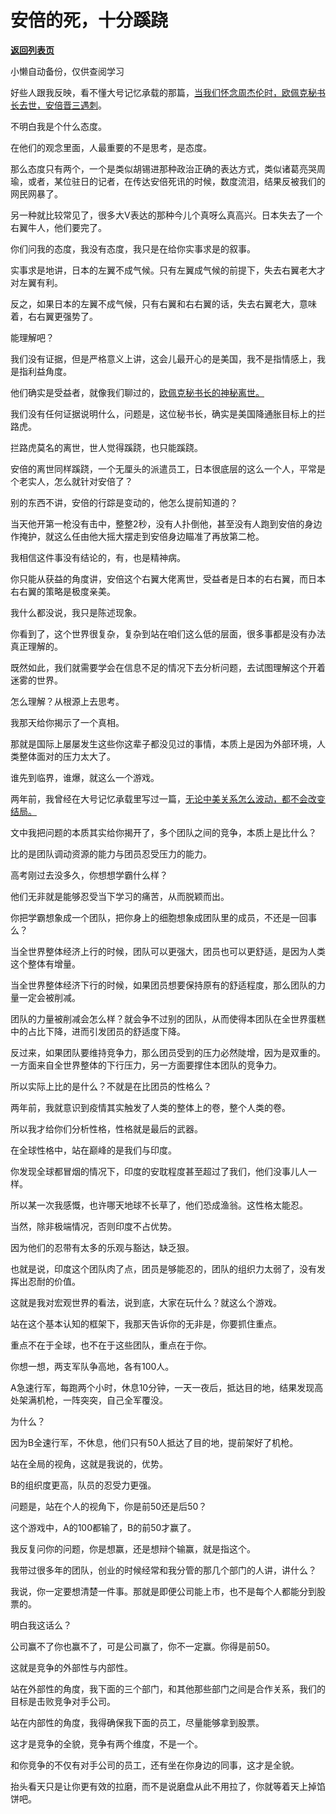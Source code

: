 # 安倍的死，十分蹊跷

[**返回列表页**](/gzh/记忆承载3)

小懒自动备份，仅供查阅学习

好些人跟我反映，看不懂大号记忆承载的那篇，[当我们怀念周杰伦时，欧佩克秘书长去世，安倍晋三遇刺](http://mp.weixin.qq.com/s?__biz=MzU0MjYwNDU2Mw==&mid=2247507082&idx=1&sn=3ddc48659d63c39c962c94d626e5f10d&chksm=fb1ab0f6cc6d39e0cf6a900e87a5a3d34b4ebbe9b91f6d59c1b012c5a5d3b7e12a104c5d157a&scene=21#wechat_redirect)。  

  

不明白我是个什么态度。

  

在他们的观念里面，人最重要的不是思考，是态度。

  

那么态度只有两个，一个是类似胡锡进那种政治正确的表达方式，类似诸葛亮哭周瑜，或者，某位驻日的记者，在传达安倍死讯的时候，数度流泪，结果反被我们的网民网暴了。  

  

另一种就比较常见了，很多大V表达的那种今儿个真呀么真高兴。日本失去了一个右翼牛人，他们要完了。

  

你们问我的态度，我没有态度，我只是在给你实事求是的叙事。

  

实事求是地讲，日本的左翼不成气候。只有左翼成气候的前提下，失去右翼老大才对左翼有利。  

  

反之，如果日本的左翼不成气候，只有右翼和右右翼的话，失去右翼老大，意味着，右右翼更强势了。

  

能理解吧？

  

我们没有证据，但是严格意义上讲，这会儿最开心的是美国，我不是指情感上，我是指利益角度。  

  

他们确实是受益者，就像我们聊过的，[欧佩克秘书长的神秘离世。](https://mp.weixin.qq.com/s?__biz=MzU0MjYwNDU2Mw==&mid=2247507082&idx=1&sn=3ddc48659d63c39c962c94d626e5f10d&chksm=fb1ab0f6cc6d39e0cf6a900e87a5a3d34b4ebbe9b91f6d59c1b012c5a5d3b7e12a104c5d157a&token=792206970&lang=zh_CN&scene=21#wechat_redirect)

  

我们没有任何证据说明什么，问题是，这位秘书长，确实是美国降通胀目标上的拦路虎。  

  

拦路虎莫名的离世，世人觉得蹊跷，也只能蹊跷。  

  

安倍的离世同样蹊跷，一个无厘头的派遣员工，日本很底层的这么一个人，平常是个老实人，怎么就针对安倍了？  

  

别的东西不讲，安倍的行踪是变动的，他怎么提前知道的？  

  

当天他开第一枪没有击中，整整2秒，没有人扑倒他，甚至没有人跑到安倍的身边作掩护，就这么任由他大摇大摆走到安倍身边瞄准了再放第二枪。  

  

我相信这件事没有结论的，有，也是精神病。  

  

你只能从获益的角度讲，安倍这个右翼大佬离世，受益者是日本的右右翼，而日本右右翼的策略是极度亲美。

  

我什么都没说，我只是陈述现象。  

  

你看到了，这个世界很复杂，复杂到站在咱们这么低的层面，很多事都是没有办法真正理解的。  

  

既然如此，我们就需要学会在信息不足的情况下去分析问题，去试图理解这个开着迷雾的世界。  

  

怎么理解？从根源上去思考。

  

我那天给你揭示了一个真相。

  
那就是国际上屡屡发生这些你这辈子都没见过的事情，本质上是因为外部环境，人类整体面对的压力太大了。

  

谁先到临界，谁爆，就这么一个游戏。  

  

两年前，我曾经在大号记忆承载里写过一篇，[无论中美关系怎么波动，都不会改变结局。](https://mp.weixin.qq.com/s?__biz=MzU0MjYwNDU2Mw==&mid=2247489728&idx=2&sn=d0e72fc2e4bc7b9429508ddc374b93cd&chksm=fb1974bccc6efdaa7d171f3192cf6f3e450d4a1d105be6a41d07f77a09f524ee1d0ac9a42301&token=1781459848&lang=zh_CN&scene=21#wechat_redirect)  

  

文中我把问题的本质其实给你揭开了，多个团队之间的竞争，本质上是比什么？

  

比的是团队调动资源的能力与团员忍受压力的能力。  

  

高考刚过去没多久，你想想学霸什么样？  

  

他们无非就是能够忍受当下学习的痛苦，从而脱颖而出。

  

你把学霸想象成一个团队，把你身上的细胞想象成团队里的成员，不还是一回事么？  

  

当全世界整体经济上行的时候，团队可以更强大，团员也可以更舒适，是因为人类这个整体有增量。  

  

当全世界整体经济下行的时候，如果团员想要保持原有的舒适程度，那么团队的力量一定会被削减。

  

团队的力量被削减会怎么样？就会争不过别的团队，从而使得本团队在全世界蛋糕中的占比下降，进而引发团员的舒适度下降。  

  

反过来，如果团队要维持竞争力，那么团员受到的压力必然陡增，因为是双重的。一方面来自全世界整体的下行压力，另一方面要撑住本团队的竞争力。  

  

所以实际上比的是什么？不就是在比团员的性格么？

  

两年前，我就意识到疫情其实触发了人类的整体上的卷，整个人类的卷。  

  

所以我才给你们分析性格，性格就是最后的武器。

  

在全球性格中，站在巅峰的是我们与印度。

  

你发现全球都冒烟的情况下，印度的安耽程度甚至超过了我们，他们没事儿人一样。  

  

所以某一次我感慨，也许哪天地球不长草了，他们恐成渔翁。这性格太能忍。  

  

当然，除非极端情况，否则印度不占优势。

  

因为他们的忍带有太多的乐观与豁达，缺乏狠。

  

也就是说，印度这个团队肉了点，团员是够能忍的，团队的组织力太弱了，没有发挥出忍耐的价值。  

  

这就是我对宏观世界的看法，说到底，大家在玩什么？就这么个游戏。

  

站在这个基本认知的框架下，我那天告诉你的无非是，你要抓住重点。

  

重点不在于全球，也不在于这些团队，重点在于你。

  

你想一想，两支军队争高地，各有100人。

  

A急速行军，每跑两个小时，休息10分钟，一天一夜后，抵达目的地，结果发现高处架满机枪，一阵突突，自己全军覆没。  

  

为什么？

  

因为B全速行军，不休息，他们只有50人抵达了目的地，提前架好了机枪。

  

站在全局的视角，这就是我说的，优势。  

  

B的组织度更高，队员的忍受力更强。  

  

问题是，站在个人的视角下，你是前50还是后50？  

  

这个游戏中，A的100都输了，B的前50才赢了。  

  

我反复问你的问题，你是想赢，还是想辩个输赢，就是指这个。

  

我带过很多年的团队，创业的时候经常和我分管的那几个部门的人讲，讲什么？  

  

我说，你一定要想清楚一件事。那就是即便公司能上市，也不是每个人都能分到股票的。  

  

明白我这话么？  

  

公司赢不了你也赢不了，可是公司赢了，你不一定赢。你得是前50。

  

这就是竞争的外部性与内部性。  

  

站在外部性的角度，我下面的三个部门，和其他那些部门之间是合作关系，我们的目标是击败竞争对手公司。

  

站在内部性的角度，我得确保我下面的员工，尽量能够拿到股票。

  

这才是竞争的全貌，竞争有两个维度，不是一个。  

  

和你竞争的不仅有对手公司的员工，还有坐在你身边的同事，这才是全貌。

  

抬头看天只是让你更有效的拉磨，而不是说磨盘从此不用拉了，你就等着天上掉馅饼吧。

